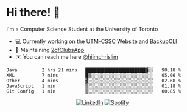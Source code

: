 # Hi there! 👋
I'm a Computer Science Student at the University of Toronto

- 💻 Currently working on the [UTM-CSSC Website](https://github.com/UTM-CSSC) and [BackupCLI](https://github.com/BackupHub/BackupCLI)
- 🔨 Maintaining [2ofClubsApp](https://github.com/2ofClubsApp)
- ✉️ You can reach me here [@hiimchrislim](mailto:hello@hiimchrislim.co)

<!--START_SECTION:waka-->
```text
Java         2 hrs 21 mins   ██████████████████████▓░░   90.18 % 
XML          7 mins          █▒░░░░░░░░░░░░░░░░░░░░░░░   05.06 % 
Other        4 mins          ▓░░░░░░░░░░░░░░░░░░░░░░░░   02.68 % 
JavaScript   1 min           ▒░░░░░░░░░░░░░░░░░░░░░░░░   01.18 % 
Git Config   1 min           ▒░░░░░░░░░░░░░░░░░░░░░░░░   00.85 % 
```
<!--END_SECTION:waka-->

<div align="center">
<a href="https://www.linkedin.com/in/hiimchrislim" target="_blank"><img src="https://img.shields.io/badge/LinkedIn-%230077B5.svg?&style=flat-square&logo=linkedin&logoColor=white" alt="LinkedIn"></a>
<a href="https://open.spotify.com/user/clim1231" target="_blank"><img src="https://img.shields.io/badge/Spotify-%231ED760.svg?&style=flat-square&logo=spotify&logoColor=white" alt="Spotify"></a>

</div>
